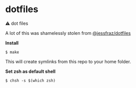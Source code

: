 # dotfiles

:warning:  dot files

A lot of this was shamelessly stolen from [@jessfraz/dotfiles](https://github.com/jessfraz/dotfiles "jessfraz/dotfiles")

**Install**

````console
$ make
````

This will create symlinks from this repo to your home folder.

**Set zsh as default shell**

```console
$ chsh -s $(which zsh)
```
